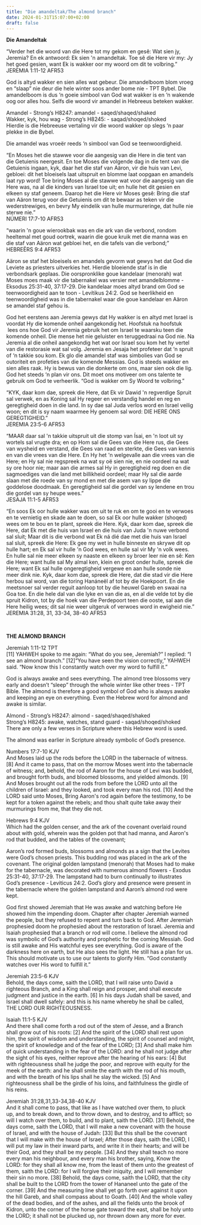 ```yaml
---
title: "Die amandeltak/The almond branch"
date: 2024-01-31T15:07:00+02:00
draft: false
---
```

<html>
 <head></head>
 <body>
  <p><strong>Die Amandeltak</strong></p>
  <p>“Verder het die woord van die Here tot my gekom en gesê: Wat sien jy, Jeremia? En ek antwoord: Ek sien 'n amandeltak. Toe sê die Here vir my: Jy het goed gesien, want Ek is wakker oor my woord om dit te volbring.”<br>‭‭JEREMIA‬ ‭1‬:‭11‬-‭12‬ ‭AFR53‬‬</p>
  <p>God is altyd wakker en sien alles wat gebeur. Die amandelboom blom vroeg en “slaap” nie deur die hele winter soos ander bome nie - TPT Bybel. Die amandelboom is dus ‘n goeie simbool van God wat wakker is en ‘n wakende oog oor alles hou. Selfs die woord vir amandel in Hebreeus beteken wakker.</p>
  <p>Amandel - Strong’s H8247: amandel - saqed/shaqed/shaked<br>Wakker, kyk, hou wag - Strong’s H8245: - saqad/shoqed/shoked<br>Hierdie is die Hebreeuse vertaling vir die woord wakker op slegs ‘n paar plekke in die Bybel.</p>
  <p>Die amandel was vroeër reeds ‘n simbool van God se teenwoordigheid.</p>
  <p>“En Moses het die stawwe voor die aangesig van die Here in die tent van die Getuienis neergesit. En toe Moses die volgende dag in die tent van die Getuienis ingaan, kyk, daar het die staf van Aäron, vir die huis van Levi, gebloei: dit het bloeisels laat uitspruit en blomme laat oopgaan en amandels laat ryp word! Toe bring Moses al die stawwe wat voor die aangesig van die Here was, na al die kinders van Israel toe uit; en hulle het dit gesien en elkeen sy staf geneem. Daarop het die Here vir Moses gesê: Bring die staf van Aäron terug voor die Getuienis om dit te bewaar as teken vir die wederstrewiges, en bevry My eindelik van hulle murmureringe, dat hulle nie sterwe nie.”<br>‭‭NÚMERI‬ ‭17‬:‭7‬-‭10‬ ‭AFR53‬‬</p>
  <p>“waarin 'n goue wierookbak was en die ark van die verbond, rondom heeltemal met goud oortrek, waarin die goue kruik met die manna was en die staf van Aäron wat gebloei het, en die tafels van die verbond;”<br>‭‭HEBREËRS‬ ‭9‬:‭4‬ ‭AFR53‬‬</p>
  <p>Aäron se staf het bloeisels en amandels gevorm wat gewys het dat God die Leviete as priesters uitverkies het. Hierdie bloeiende staf is in die verbondsark geplaas. Die oorspronklike goue kandelaar (menorah) wat Moses moes maak vir die tabernakel was versier met amandelblomme - Eksodus 25:31-40, 37:17-29. Die kandelaar moes altyd brand om God se teenwoordigheid aan te toon - Levítikus 24:2. God se heerlikheid en teenwoordigheid was in die tabernakel waar die goue kandelaar en Aäron se amandel staf gehou is.</p>
  <p>God het eerstens aan Jeremia gewys dat Hy wakker is en altyd met Israel is voordat Hy die komende onheil aangekondig het. Hoofstuk na hoofstuk &nbsp;lees ons hoe God vir Jeremia gebruik het om Israel te waarsku teen die komende onheil. Die mense het nie geluister en teruggedraai na God nie. Na Jeremia al die onheil aangekondig het wat oor Israel sou kom het hy vertel van die restorasie wat sal volg. Jeremia en Jesaja het profeteer dat ‘n spruit of ‘n takkie sou kom. Ek glo die amandel staf was simbolies van God se outoriteit en profeties van die komende Messias. God is steeds wakker en sien alles raak. Hy is bewus van die donkerte om ons, maar sien ook die lig. God het steeds ‘n plan vir ons. Dit moet ons motiveer om ons talente te gebruik om God te verheerlik. “God is wakker om Sy Woord te volbring.”</p>
  <p>“KYK, daar kom dae, spreek die Here, dat Ek vir Dawid 'n regverdige Spruit sal verwek, en as Koning sal Hy regeer en verstandig handel en reg en geregtigheid doen in die land. In sy dae sal Juda verlos word en Israel veilig woon; en dit is sy naam waarmee Hy genoem sal word: DIE HERE ONS GEREGTIGHEID.”<br>‭‭JEREMIA‬ ‭23‬:‭5‬-‭6‬ ‭AFR53‬‬</p>
  <p>“MAAR daar sal 'n takkie uitspruit uit die stomp van Ísai, en 'n loot uit sy wortels sal vrugte dra; en op Hom sal die Gees van die Here rus, die Gees van wysheid en verstand, die Gees van raad en sterkte, die Gees van kennis en van die vrees van die Here. En Hy het 'n welgevalle aan die vrees van die Here; en Hy sal nie regspreek na wat sy oë sien nie, en nie oordeel na wat sy ore hoor nie; maar aan die armes sal Hy in geregtigheid reg doen en die sagmoediges van die land met billikheid oordeel; maar Hy sal die aarde slaan met die roede van sy mond en met die asem van sy lippe die goddelose doodmaak. En geregtigheid sal die gordel van sy lendene en trou die gordel van sy heupe wees.”<br>‭‭JESAJA‬ ‭11‬:‭1‬-‭5‬ ‭AFR53‬‬</p>
  <p>“En soos Ek oor hulle wakker was om uit te ruk en om te gooi en te verwoes en te vernietig en skade aan te doen, so sal Ek oor hulle wakker (shoqed) wees om te bou en te plant, spreek die Here. Kyk, daar kom dae, spreek die Here, dat Ek met die huis van Israel en die huis van Juda 'n nuwe verbond sal sluit; Maar dit is die verbond wat Ek ná dié dae met die huis van Israel sal sluit, spreek die Here: Ek gee my wet in hulle binneste en skrywe dit op hulle hart; en Ek sal vir hulle 'n God wees, en hulle sal vir My 'n volk wees. En hulle sal nie meer elkeen sy naaste en elkeen sy broer leer nie en sê: Ken die Here; want hulle sal My almal ken, klein en groot onder hulle, spreek die Here; want Ek sal hulle ongeregtigheid vergewe en aan hulle sonde nie meer dink nie. Kyk, daar kom dae, spreek die Here, dat die stad vir die Here herbou sal word, van die toring Hanáneël af tot by die Hoekpoort. En die meetsnoer sal verder reguit aanloop tot by die heuwel Gareb en swaai na Goa toe. En die hele dal van die lyke en van die as, en al die velde tot by die spruit Kidron, tot by die hoek van die Perdepoort teen die ooste, sal aan die Here heilig wees; dit sal nie weer uitgeruk of verwoes word in ewigheid nie.”<br>‭‭JEREMIA‬ ‭31‬:‭28‬, ‭31‬, ‭33‬-‭34‬, ‭38‬-‭40‬ ‭AFR53‬‬</p>
  <p>&nbsp;</p>
  <p><strong>THE ALMOND BRANCH</strong></p>
  <p>Jeremiah 1:11-12 TPT<br>[11] YAHWEH spoke to me again: “What do you see, Jeremiah?” I replied: “I see an almond branch.” [12]“You have seen the vision correctly,” YAHWEH said. “Now know this I constantly watch over my word to fulfill it.”</p>
  <p>God is always awake and sees everything. The almond tree blossoms very early and doesn’t “sleep” through the whole winter like other trees - TPT Bible. The almond is therefore a good symbol of God who is always awake and keeping an eye on everything. Even the Hebrew word for almond and awake is similar.</p>
  <p>Almond - Strong’s H8247: almond - saqed/shaqed/shaked<br>Strong’s H8245: awake, watches, stand guard - saqad/shoqed/shoked<br>There are only a few verses in Scripture where this Hebrew word is used.</p>
  <p>The almond was earlier in Scripture already symbolic of God’s presence.</p>
  <p>Numbers 17:7-10 KJV<br>And Moses laid up the rods before the LORD in the tabernacle of witness. [8] And it came to pass, that on the morrow Moses went into the tabernacle of witness; and, behold, the rod of Aaron for the house of Levi was budded, and brought forth buds, and bloomed blossoms, and yielded almonds. [9] And Moses brought out all the rods from before the LORD unto all the children of Israel: and they looked, and took every man his rod. [10] And the LORD said unto Moses, Bring Aaron's rod again before the testimony, to be kept for a token against the rebels; and thou shalt quite take away their murmurings from me, that they die not.</p>
  <p>Hebrews 9:4 KJV<br>Which had the golden censer, and the ark of the covenant overlaid round about with gold, wherein was the golden pot that had manna, and Aaron's rod that budded, and the tables of the covenant;</p>
  <p>Aaron’s rod formed buds, blossoms and almonds as a sign that the Levites were God’s chosen priests. This budding rod was placed in the ark of the covenant. The original golden lampstand (menorah) that Moses had to make for the tabernacle, was decorated with numerous almond flowers - Exodus 25:31-40, 37:17-29. The lampstand had to burn continually to illustrates God’s presence - Leviticus 24:2. God’s glory and presence were present in the tabernacle where the golden lampstand and Aaron’s almond rod were kept.</p>
  <p>God first showed Jeremiah that He was awake and watching before He showed him the impending doom. Chapter after chapter Jeremiah warned the people, but they refused to repent and turn back to God. After Jeremiah prophesied doom he prophesied about the restoration of Israel. Jeremia and Isaiah prophesied that a branch or rod will come. I believe the almond rod was symbolic of God’s authority and prophetic for the coming Messiah. God is still awake and His watchful eyes see everything. God is aware of the darkness here on earth, but He also sees the light. He still has a plan for us. This should motivate us to use our talents to glorify Him. “God constantly watches over His word to fulfill it.”</p>
  <p>Jeremiah 23:5-6 KJV<br>Behold, the days come, saith the LORD, that I will raise unto David a righteous Branch, and a King shall reign and prosper, and shall execute judgment and justice in the earth. [6] In his days Judah shall be saved, and Israel shall dwell safely: and this is his name whereby he shall be called, THE LORD OUR RIGHTEOUSNESS.</p>
  <p>Isaiah 11:1-5 KJV<br>And there shall come forth a rod out of the stem of Jesse, and a Branch shall grow out of his roots: [2] And the spirit of the LORD shall rest upon him, the spirit of wisdom and understanding, the spirit of counsel and might, the spirit of knowledge and of the fear of the LORD; [3] And shall make him of quick understanding in the fear of the LORD: and he shall not judge after the sight of his eyes, neither reprove after the hearing of his ears: [4] But with righteousness shall he judge the poor, and reprove with equity for the meek of the earth: and he shall smite the earth with the rod of his mouth, and with the breath of his lips shall he slay the wicked. [5] And righteousness shall be the girdle of his loins, and faithfulness the girdle of his reins.</p>
  <p>Jeremiah 31:28,31,33-34,38-40 KJV<br>And it shall come to pass, that like as I have watched over them, to pluck up, and to break down, and to throw down, and to destroy, and to afflict; so will I watch over them, to build, and to plant, saith the LORD. [31] Behold, the days come, saith the LORD, that I will make a new covenant with the house of Israel, and with the house of Judah: [33] But this shall be the covenant that I will make with the house of Israel; After those days, saith the LORD, I will put my law in their inward parts, and write it in their hearts; and will be their God, and they shall be my people. [34] And they shall teach no more every man his neighbour, and every man his brother, saying, Know the LORD: for they shall all know me, from the least of them unto the greatest of them, saith the LORD: for I will forgive their iniquity, and I will remember their sin no more. [38] Behold, the days come, saith the LORD, that the city shall be built to the LORD from the tower of Hananeel unto the gate of the corner. [39] And the measuring line shall yet go forth over against it upon the hill Gareb, and shall compass about to Goath. [40] And the whole valley of the dead bodies, and of the ashes, and all the fields unto the brook of Kidron, unto the corner of the horse gate toward the east, shall be holy unto the LORD; it shall not be plucked up, nor thrown down any more for ever.</p>
  <p>&nbsp;</p>
 </body>
</html>